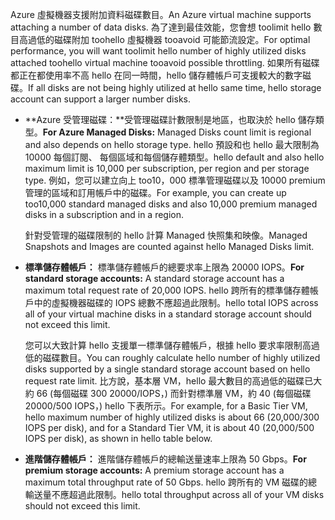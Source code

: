 <span data-ttu-id="b94e2-101">Azure 虛擬機器支援附加資料磁碟數目。</span><span class="sxs-lookup"><span data-stu-id="b94e2-101">An Azure virtual machine supports attaching a number of data disks.</span></span> <span data-ttu-id="b94e2-102">為了達到最佳效能，您會想 toolimit hello 數目高過低的磁碟附加 toohello 虛擬機器 tooavoid 可能節流設定。</span><span class="sxs-lookup"><span data-stu-id="b94e2-102">For optimal performance, you will want toolimit hello number of highly utilized disks attached toohello virtual machine tooavoid possible throttling.</span></span> <span data-ttu-id="b94e2-103">如果所有磁碟都正在都使用率不高 hello 在同一時間，hello 儲存體帳戶可支援較大的數字磁碟。</span><span class="sxs-lookup"><span data-stu-id="b94e2-103">If all disks are not being highly utilized at hello same time, hello storage account can support a larger number disks.</span></span>

* <span data-ttu-id="b94e2-104">**Azure 受管理磁碟：**受管理磁碟計數限制是地區，也取決於 hello 儲存類型。</span><span class="sxs-lookup"><span data-stu-id="b94e2-104">**For Azure Managed Disks:** Managed Disks count limit is regional and also depends on hello storage type.</span></span> <span data-ttu-id="b94e2-105">hello 預設和也 hello 最大限制為 10000 每個訂閱、 每個區域和每個儲存體類型。</span><span class="sxs-lookup"><span data-stu-id="b94e2-105">hello default and also hello maximum limit is 10,000 per subscription, per region and per storage type.</span></span> <span data-ttu-id="b94e2-106">例如，您可以建立向上 too10，000 標準管理磁碟以及 10000 premium 管理的區域和訂用帳戶中的磁碟。</span><span class="sxs-lookup"><span data-stu-id="b94e2-106">For example, you can create up too10,000 standard managed disks and also 10,000 premium managed disks in a subscription and in a region.</span></span> 

    <span data-ttu-id="b94e2-107">針對受管理的磁碟限制的 hello 計算 Managed 快照集和映像。</span><span class="sxs-lookup"><span data-stu-id="b94e2-107">Managed Snapshots and Images are counted against hello Managed Disks limit.</span></span>

* <span data-ttu-id="b94e2-108">**標準儲存體帳戶：** 標準儲存體帳戶的總要求率上限為 20000 IOPS。</span><span class="sxs-lookup"><span data-stu-id="b94e2-108">**For standard storage accounts:** A standard storage account has a maximum total request rate of 20,000 IOPS.</span></span> <span data-ttu-id="b94e2-109">hello 跨所有的標準儲存體帳戶中的虛擬機器磁碟的 IOPS 總數不應超過此限制。</span><span class="sxs-lookup"><span data-stu-id="b94e2-109">hello total IOPS across all of your virtual machine disks in a standard storage account should not exceed this limit.</span></span>
  
    <span data-ttu-id="b94e2-110">您可以大致計算 hello 支援單一標準儲存體帳戶，根據 hello 要求率限制高過低的磁碟數目。</span><span class="sxs-lookup"><span data-stu-id="b94e2-110">You can roughly calculate hello number of highly utilized disks supported by a single standard storage account based on hello request rate limit.</span></span> <span data-ttu-id="b94e2-111">比方說，基本層 VM，hello 最大數目的高過低的磁碟已大約 66 (每個磁碟 300 20000/IOPS，) 而針對標準層 VM，約 40 (每個磁碟 20000/500 IOPS，) hello 下表所示。</span><span class="sxs-lookup"><span data-stu-id="b94e2-111">For example, for a Basic Tier VM, hello maximum number of highly utilized disks is about 66 (20,000/300 IOPS per disk), and for a Standard Tier VM, it is about 40 (20,000/500 IOPS per disk), as shown in hello table below.</span></span> 
* <span data-ttu-id="b94e2-112">**進階儲存體帳戶：** 進階儲存體帳戶的總輸送量速率上限為 50 Gbps。</span><span class="sxs-lookup"><span data-stu-id="b94e2-112">**For premium storage accounts:** A premium storage account has a maximum total throughput rate of 50 Gbps.</span></span> <span data-ttu-id="b94e2-113">hello 跨所有的 VM 磁碟的總輸送量不應超過此限制。</span><span class="sxs-lookup"><span data-stu-id="b94e2-113">hello total throughput across all of your VM disks should not exceed this limit.</span></span>

